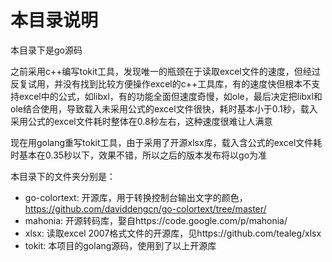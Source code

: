 本目录说明
=====

本目录下是go源码

之前采用c++编写tokit工具，发现唯一的瓶颈在于读取excel文件的速度，但经过反复试用，并没有找到比较方便操作excel的c++工具库，有的速度快但根本不支持excel中的公式，如libxl，有的功能全面但速度奇慢，如ole，最后决定把libxl和ole结合使用，导致载入未采用公式的excel文件很快，耗时基本小于0.1秒，载入采用公式的excel文件耗时整体在0.8秒左右，这种速度很难让人满意

现在用golang重写tokit工具，由于采用了开源xlsx库，载入含公式的excel文件耗时基本在0.35秒以下，效果不错，所以之后的版本发布将以go为准

本目录下的文件夹分别是：
* go-colortext: 开源库，用于转换控制台输出文字的颜色，https://github.com/daviddengcn/go-colortext/tree/master/
* mahonia: 开源转码库，娶自https://code.google.com/p/mahonia/
* xlsx: 读取excel 2007格式文件的开源库，见https://github.com/tealeg/xlsx
* tokit: 本项目的golang源码，使用到了以上开源库